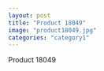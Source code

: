 ```yaml
---
layout: post
title: "Product 18049"
image: "product18049.jpg"
categories: "category1"
---
```

Product 18049
